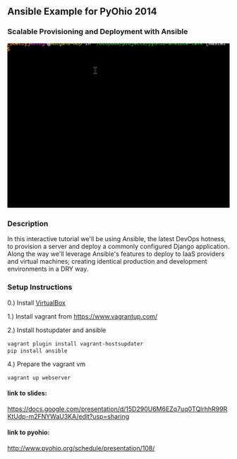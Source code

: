 Ansible Example for PyOhio 2014
----------------

### Scalable Provisioning and Deployment with Ansible

<img src=".gif/ansible-pyohio.gif"></img>

### Description
In this interactive tutorial we'll be using Ansible, the latest DevOps hotness, to provision a server and deploy a commonly configured Django application. Along the way we'll leverage Ansible's features to deploy to IaaS providers and virtual machines; creating identical production and development environments in a DRY way.

### Setup Instructions
0.) Install [VirtualBox](https://www.virtualbox.org/wiki/Downloads)

1.) Install vagrant from https://www.vagrantup.com/

2.) Install hostupdater and ansible
    
    vagrant plugin install vagrant-hostsupdater
    pip install ansible

4.) Prepare the vagrant vm
    
    vagrant up webserver

#### link to slides: 
https://docs.google.com/presentation/d/15D290U6M6EZq7uq0TQlrhhR99RKtUdp-m2FNYWaU3KA/edit?usp=sharing

#### link to pyohio:
http://www.pyohio.org/schedule/presentation/108/
